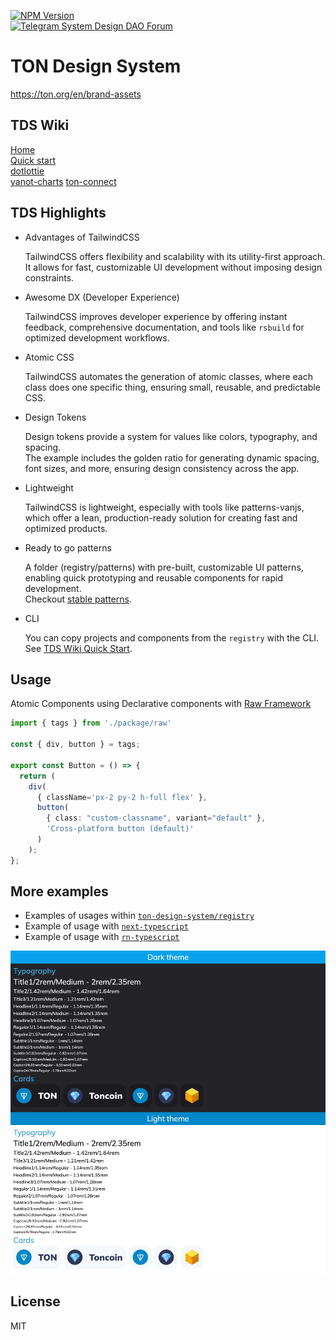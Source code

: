 [![NPM Version](https://img.shields.io/npm/v/@designervoid/ton-design-system.svg?style=flat&color=blue)](https://www.npmjs.com/package/@designervoid/ton-design-system)  
[![Telegram System Design DAO Forum][telegram-system-design-dao-badge]][telegram-system-design-dao-url]

[telegram-system-design-dao-badge]: https://img.shields.io/badge/-System%20Design%20DAO%20Forum-2CA5E0?style=flat&logo=telegram&logoColor=white  
[telegram-system-design-dao-url]: https://t.me/systemdesigndao_forum


# TON Design System

<https://ton.org/en/brand-assets>

## TDS Wiki

[Home](https://github.com/systemdesigndao/ton-design-system/wiki)  
[Quick start](https://github.com/systemdesigndao/ton-design-system/wiki/Quick-start)  
[dotlottie](https://github.com/systemdesigndao/ton-design-system/wiki/dotlottie)  
[yanot-charts](https://github.com/systemdesigndao/ton-design-system/wiki/yanot-charts)
[ton-connect](https://github.com/systemdesigndao/ton-design-system/wiki/TON-Connect)

## TDS Highlights

- Advantages of TailwindCSS

  TailwindCSS offers flexibility and scalability with its utility-first approach.  
  It allows for fast, customizable UI development without imposing design constraints.

- Awesome DX (Developer Experience)

  TailwindCSS improves developer experience by offering instant feedback, comprehensive documentation, and tools like `rsbuild` for optimized development workflows.

- Atomic CSS

  TailwindCSS automates the generation of atomic classes, where each class does one specific thing, ensuring small, reusable, and predictable CSS.

- Design Tokens

  Design tokens provide a system for values like colors, typography, and spacing.  
  The example includes the golden ratio for generating dynamic spacing, font sizes, and more, ensuring design consistency across the app.

- Lightweight

  TailwindCSS is lightweight, especially with tools like patterns-vanjs, which offer a lean, production-ready solution for creating fast and optimized products.

- Ready to go patterns

  A folder (registry/patterns) with pre-built, customizable UI patterns, enabling quick prototyping and reusable components for rapid development.  
Checkout [stable patterns](https://github.com/systemdesigndao/ton-design-system/tree/master/registry#stable-patterns).

- CLI

  You can copy projects and components from the `registry` with the CLI. See [TDS Wiki Quick Start](https://github.com/systemdesigndao/ton-design-system/wiki/Quick-start).

## Usage

Atomic Components using Declarative components with [Raw Framework](https://github.com/systemdesigndao/ton-design-system/tree/master/registry/raw-framework#raw-ui-framework)


```ts
import { tags } from './package/raw'

const { div, button } = tags;

export const Button = () => {
  return (
    div(
      { className='px-2 py-2 h-full flex' }, 
      button(
        { class: "custom-classname", variant="default" }, 
        'Cross-platform button (default)'
      )
    );
};
```

## More examples

- Examples of usages within [`ton-design-system/registry`](https://github.com/systemdesigndao/ton-design-system/blob/master/registry/README.md#contain)
- Example of usage with [`next-typescript`](https://github.com/designervoid/ton-design-system-next-typescript)
- Example of usage with [`rn-typescript`](https://github.com/designervoid/ton-design-system-rn-typescript)

![Screenshot](./docs/images/App.jpeg)

## License

MIT
